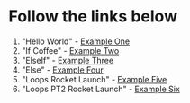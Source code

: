 # Follow the links below

1. "Hello World" - [Example One](https://play.golang.org/p/RBSYyNyyVba)
2. "If Coffee" - [Example Two](https://play.golang.org/p/74wOM1BoLRc)
3. "ElseIf" - [Example Three](https://play.golang.org/p/C3RC1ay7Lte)
4. "Else" - [Example Four](https://play.golang.org/p/iyoZN1IX5Im)
5. "Loops Rocket Launch" - [Example Five](https://play.golang.org/p/DW8ItGSiR0s)
6. "Loops PT2 Rocket Launch" - [Example Six](https://play.golang.org/p/Zg13YpX_pBb)
